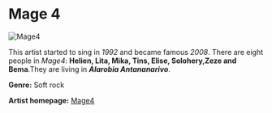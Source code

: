 # Mage 4

![Mage4](mage4.gif)

This artist started to sing in *1992* and became famous *2008*. There are eight people in *Mage4*: **Helien, Lita, Mika, Tins, Elise, Solohery,Zeze and Bema**.They are living in ***Alarobia Antananarivo***.

**Genre:** Soft rock

**Artist homepage:** [Mage4](https://web.facebook.com/Mage-4-972433399530889/?_rdc=1&_rdr)
